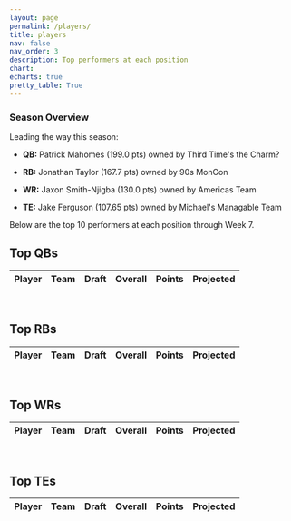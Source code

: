 ```yaml
---
layout: page
permalink: /players/
title: players
nav: false
nav_order: 3
description: Top performers at each position
chart:
echarts: true
pretty_table: True
---
```

<style>
  table[data-toggle="table"] tbody td {
    color: #2c3e50 !important;
  }
</style>
### Season Overview

Leading the way this season:

* **QB:** Patrick Mahomes (199.0 pts) owned by Third Time's the Charm?

* **RB:** Jonathan Taylor (167.7 pts) owned by 90s MonCon

* **WR:** Jaxon Smith-Njigba (130.0 pts) owned by Americas Team

* **TE:** Jake Ferguson (107.65 pts) owned by Michael's Managable Team


Below are the top 10 performers at each position through Week 7.



## Top QBs

<table
data-click-to-select="true"
data-search="false"
data-toggle="table"
data-url="{{ "/assets/json/players/top_qb_2025.json" }}">
<thead>
<tr>
<th data-field="player_name" data-halign="left" data-align="left" data-sortable="true">Player</th>
<th data-field="team" data-halign="center" data-align="left" data-sortable="true">Team</th>
<th data-field="draft" data-halign="center" data-align="center" data-sortable="true" data-sort-name="overall_pick">Draft</th>
<th data-field="overall_pick" data-halign="center" data-align="center" data-sortable="true" data-visible="false">Overall</th>
<th data-field="points" data-halign="center" data-align="center" data-sortable="true">Points</th>
<th data-field="projected" data-halign="center" data-align="center" data-sortable="true">Projected</th>
</tr>
</thead>
</table><br>


## Top RBs

<table
data-click-to-select="true"
data-search="false"
data-toggle="table"
data-url="{{ "/assets/json/players/top_rb_2025.json" }}">
<thead>
<tr>
<th data-field="player_name" data-halign="left" data-align="left" data-sortable="true">Player</th>
<th data-field="team" data-halign="center" data-align="left" data-sortable="true">Team</th>
<th data-field="draft" data-halign="center" data-align="center" data-sortable="true" data-sort-name="overall_pick">Draft</th>
<th data-field="overall_pick" data-halign="center" data-align="center" data-sortable="true" data-visible="false">Overall</th>
<th data-field="points" data-halign="center" data-align="center" data-sortable="true">Points</th>
<th data-field="projected" data-halign="center" data-align="center" data-sortable="true">Projected</th>
</tr>
</thead>
</table><br>


## Top WRs

<table
data-click-to-select="true"
data-search="false"
data-toggle="table"
data-url="{{ "/assets/json/players/top_wr_2025.json" }}">
<thead>
<tr>
<th data-field="player_name" data-halign="left" data-align="left" data-sortable="true">Player</th>
<th data-field="team" data-halign="center" data-align="left" data-sortable="true">Team</th>
<th data-field="draft" data-halign="center" data-align="center" data-sortable="true" data-sort-name="overall_pick">Draft</th>
<th data-field="overall_pick" data-halign="center" data-align="center" data-sortable="true" data-visible="false">Overall</th>
<th data-field="points" data-halign="center" data-align="center" data-sortable="true">Points</th>
<th data-field="projected" data-halign="center" data-align="center" data-sortable="true">Projected</th>
</tr>
</thead>
</table><br>


## Top TEs

<table
data-click-to-select="true"
data-search="false"
data-toggle="table"
data-url="{{ "/assets/json/players/top_te_2025.json" }}">
<thead>
<tr>
<th data-field="player_name" data-halign="left" data-align="left" data-sortable="true">Player</th>
<th data-field="team" data-halign="center" data-align="left" data-sortable="true">Team</th>
<th data-field="draft" data-halign="center" data-align="center" data-sortable="true" data-sort-name="overall_pick">Draft</th>
<th data-field="overall_pick" data-halign="center" data-align="center" data-sortable="true" data-visible="false">Overall</th>
<th data-field="points" data-halign="center" data-align="center" data-sortable="true">Points</th>
<th data-field="projected" data-halign="center" data-align="center" data-sortable="true">Projected</th>
</tr>
</thead>
</table><br>
